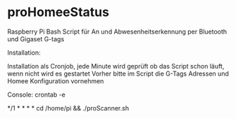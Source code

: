 # proHomeeStatus
Raspberry Pi Bash Script für An und Abwesenheitserkennung per Bluetooth und Gigaset G-tags

Installation:

Installation als Cronjob, jede Minute wird geprüft ob das Script schon läuft, wenn nicht wird es gestartet
Vorher bitte im Script die G-Tags Adressen und Homee Konfiguration vornehmen

Console: crontab -e

*/1 * * * * cd /home/pi && ./proScanner.sh

